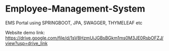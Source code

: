 # Employee-Management-System
 EMS Portal using SPRINGBOOT, JPA, SWAGGER, THYMELEAF etc

Website demo link: https://drive.google.com/file/d/1sV8HzmUiJGBsBGkm1ms0M3JE0RsbOFZJ/view?usp=drive_link
